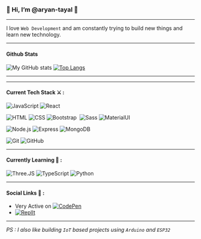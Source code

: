 ### 👋 Hi, I’m @aryan-tayal 🍔

---
I love `Web Development` and am constantly trying to build new things and learn new technology.

---
#### Github Stats
![My GitHub stats](https://github-readme-stats.vercel.app/api?username=aryan-tayal&show_icons=true&theme=dark)
[![Top Langs](https://github-readme-stats.vercel.app/api/top-langs/?username=aryan-tayal&layout=compact)](https://github.com/aryan-tayal/github-readme-stats)

---

---
#### Current Tech Stack ⚔️ :
 

![JavaScript](https://img.shields.io/badge/-JavaScript-000?style=for-the-badge&logo=javascript)
![React](https://img.shields.io/badge/-React-000?style=for-the-badge&logo=react)

![HTML](https://img.shields.io/badge/-HTML-000?style=for-the-badge&logo=HTML5)
![CSS](https://img.shields.io/badge/-CSS-000?style=for-the-badge&logo=CSS3&logoColor=67b3eb)
![Bootstrap](https://img.shields.io/badge/-Bootstrap-000?style=for-the-badge&logo=bootstrap&logoColor=b998eb)&nbsp;
![Sass](https://img.shields.io/badge/-Sass-000?style=for-the-badge&logo=sass)
![MaterialUI](https://img.shields.io/badge/-MaterialUI-000?style=for-the-badge&logo=material-ui)



![Node.js](https://img.shields.io/badge/-Node.js-000?style=for-the-badge&logo=node.js)
![Express](https://img.shields.io/badge/-Express-000?style=for-the-badge&logo=express)
![MongoDB](https://img.shields.io/badge/-MongoDB-000?style=for-the-badge&logo=mongodb)


![Git](https://img.shields.io/badge/-Git-000?style=for-the-badge&logo=git)
![GitHub](https://img.shields.io/badge/-GitHub-000?style=for-the-badge&logo=github)

---
#### Currently Learning 🌱 : 
![Three.JS](https://img.shields.io/badge/-Three.JS-000?style=for-the-badge&logo=three.js)
![TypeScript](https://img.shields.io/badge/-TypeScript-000?style=for-the-badge&logo=typescript)
![Python](https://img.shields.io/badge/-Python-000?style=for-the-badge&logo=python)

---
#### Social Links 🤖 : 
+ Very Active on [![CodePen](https://img.shields.io/badge/-CodePen-000?style=for-the-badge&logo=codepen)](https://codepen.io/aryancodeworm)
+ [![ReplIt](https://img.shields.io/badge/-ReplIt-000?style=for-the-badge&logo=ReplIt)](https://replit.com/@aryan-tayal)

---
*PS : I also like building `IoT` based projects using `Arduino` and `ESP32`*


